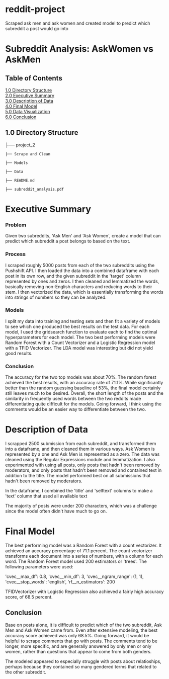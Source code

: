 # reddit-project
Scraped ask men and ask women and created model to predict which subreddit a post would go into

# Subreddit Analysis: AskWomen vs AskMen

## Table of Contents
[1.0 Directory Structure](#1.0-Directory-Structure)<br>
[2.0 Executive Summary ](#2.0-Project-Outline-/-Problem-Statement)<br>
[3.0 Description of Data](#3.0-Description-of-Data)<br>
[4.0 Final Model](#4.0-Final-Model)<br>
[5.0 Data Visualization](#5.0-Data-Visualization)<br>
[6.0 Conclusion](#5.0-Conclusion)<br>


## 1.0 Directory Structure

├── project_2
    
    ├── Scrape and Clean
    
    ├── Models
    
    ├── Data
        
    ├── README.md
    
    ├── subreddit_analysis.pdf

# Executive Summary

### Problem
Given two subreddits, 'Ask Men' and 'Ask Women', create a model that can predict which subreddit a post belongs to based on the text. 

### Process
I scraped roughly 5000 posts from each of the two subreddits using the Pushshift API. I then loaded the data into a combined dataframe with each post in its own row, and the given subreddit in the 'target' column represented by ones and zeros. I then cleaned and lemmatized the words, basically removing non-English characters and reducing words to their stem. I then vectorized the data, which is essentially transforming the words into strings of numbers so they can be analyzed.

### Models
I split my data into training and testing sets and then fit a variety of models to see which one produced the best results on the test data. For each model, I used the gridsearch function to evaluate each to find the optimal hyperparameters for each model. The two best performing models were Random Forest with a Count Vectorizer and a Logistic Regression model with a TFID Vectorizer. The LDA model was interesting but did not yield good results.

### Conclusion
The accuracy for the two top models was about 70%. The random forest achieved the best results, with an accuracy rate of 71.1%. While significantly better than the random guessing baseline of 53%, the final model certainly still leaves much to be desired. Overall, the short length of the posts and the similarity in frequently used words between the two reddits made differentiating quite difficult for the models. Going forward, I think using the comments would be an easier way to differentiate between the two. 


# Description of Data

I scrapped 2500 submission from each subreddit, and transformed them into a dataframe, and then cleaned them in various ways. Ask Women is represented by a one and Ask Men is represented as a zero. The data was cleaned using the Regular Expressions module and lemmatization. I also experimented with using all posts, only posts that hadn't been removed by moderators, and only posts that hadn't been removed and contained text in addition to the title. The model performed best on all submissions that hadn't been removed by moderators.

In the dataframe, I combined the 'title' and 'selftext' columns to make a 'text' column that used all available text

The majority of posts were under 200 characters, which was a challenge since the model often didn't have much to go on.

# Final Model

The best performing model was a Random Forest with a count vectorizer. It achieved an accuracy percentage of 71.1 percent. The count vectorizer transforms each document into a series of numbers, with a column for each word. The Random Forest model used 200 estimators or 'trees'. The following parameters were used:

'cvec__max_df': 0.8, 'cvec__min_df': 3, 'cvec__ngram_range': (1, 1), 'cvec__stop_words': 'english', 'rf__n_estimators': 200

TFIDVectorizer with Logistic Regression also achieved a fairly high accuracy score, of 68.5 percent. 

## Conclusion

Base on posts alone, it is difficult to predict which of the two subreddit, Ask Men and Ask Women came from. Even after extensive modeling, the best accuracy score achieved was only 68.5%. Going forward, it would be helpful to scrape comments that go with posts. The comments tend to be longer, more specific, and are generally answered by only men or only women, rather than questions that appear to come from both genders.

The modeled appeared to especially struggle with posts about relatioships, perhaps because they contained so many gendered terms that related to the other subreddit. 
